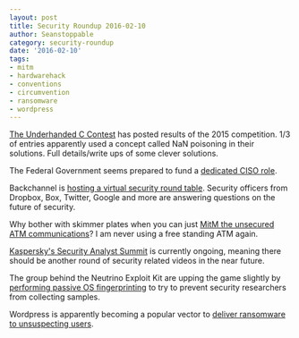 ```yaml
---
layout: post
title: Security Roundup 2016-02-10
author: Seanstoppable
category: security-roundup
date: '2016-02-10'
tags:
- mitm
- hardwarehack
- conventions
- circumvention
- ransomware
- wordpress
---
```


[The Underhanded C Contest](http://www.underhanded-c.org/) has posted results of 
the 2015 competition. 1/3 of entries apparently used a concept called NaN 
poisoning in their solutions. Full details/write ups of some clever solutions.

The Federal Government seems prepared to fund a [dedicated CISO 
role](http://www.tripwire.com/state-of-security/latest-security-news/obama-to-appoint-first-federal-chief-information-security-officer/).

Backchannel is [hosting a virtual security round 
table](https://backchannel.com/the-future-of-security-a-roundtable-f3c611fd4c65). 
Security officers from Dropbox, Box, Twitter, Google and more are answering 
questions on the future of security.

Why bother with skimmer plates when you can just [MitM the unsecured ATM 
communications](http://krebsonsecurity.com/2016/02/skimmers-hijack-atm-network-cables/)? 
I am never using a free standing ATM again.

[Kaspersky's Security Analyst Summit](https://sas.kaspersky.com/) is currently 
ongoing, meaning there should be another round of security related videos in the 
near future.

The group behind the Neutrino Exploit Kit are upping the game slightly by 
[performing passive OS 
fingerprinting](http://www.pcworld.com/article/3030419/security/the-neutrino-exploit-kit-has-a-new-way-to-detect-security-researchers.html) 
to try to prevent security researchers from collecting samples.

Wordpress is apparently becoming a popular vector to [deliver ransomware 
to unsuspecting users](http://arstechnica.com/security/2016/02/mysterious-spike-in-wordpress-hacks-silently-delivers-ransomware-to-visitors/).
